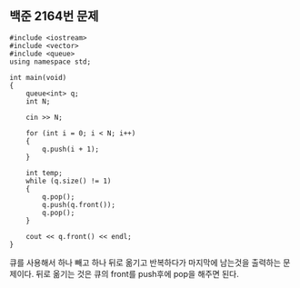 ## 백준 2164번 문제

```
#include <iostream>
#include <vector>
#include <queue>
using namespace std;

int main(void)
{
	queue<int> q;
	int N;

	cin >> N;

	for (int i = 0; i < N; i++)
	{
		q.push(i + 1);
	}

	int temp;
	while (q.size() != 1)
	{
		q.pop();
		q.push(q.front());
		q.pop();
	}

	cout << q.front() << endl;
}
```
큐를 사용해서 하나 빼고 하나 뒤로 옮기고 반복하다가 마지막에 남는것을 출력하는 문제이다. 뒤로 옮기는 것은 큐의 front를 push후에 pop을 해주면 된다.